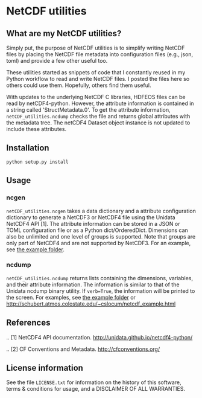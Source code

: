 NetCDF utilities
================

What are my NetCDF utilities?
-----------------------------

Simply put, the purpose of NetCDF utilities is to simplify 
writing NetCDF files by placing the NetCDF file metadata into
configuration files (e.g., json, toml) and provide a few other useful too.

These utilities started as snippets of code that I constantly reused
in my Python workflow to read and write NetCDF files. I posted
the files here so others could use them. Hopefully, others find
them useful.

With updates to the underlying NetCDF C libraries, HDFEOS files
can be read by netCDF4-python. However, the attribute information
is contained in a string called 'StructMetadata.0'. To get the
attribute information, `netCDF_utilities.ncdump` checks the file
and returns global attributes with the metadata tree. The netCDF4
Dataset object instance is not updated to include these
attributes.

Installation
------------

`python setup.py install`

Usage
-----
### ncgen
`netCDF_utilities.ncgen` takes a data dictionary and a attribute
configuration dictionary to generate a NetCDF3 or NetCDF4 file
using the Unidata NetCDF4 API [1]. The attribute information can
be stored in a JSON or TOML configuration file or as a Python dict/OrderedDict.
Dimensions can also be unlimited and one level of groups is supported.
Note that groups are only part of NetCDF4 and are not supported
by NetCDF3. For an example, see 
[the example folder](https://github.com/CSlocumWX/netCDF_utilities/tree/master/example).

### ncdump
`netCDF_utilities.ncdump` returns lists containing the dimensions,
variables, and their attribute information. The information is
similar to that of the Unidata ncdump binary utility. If `verb=True`,
the information will be printed to the screen. For examples, see 
[the example folder](https://github.com/CSlocumWX/netCDF_utilities/tree/master/example)
or
http://schubert.atmos.colostate.edu/~cslocum/netcdf_example.html


References
----------
.. [1] NetCDF4 API documentation.
       http://unidata.github.io/netcdf4-python/

.. [2] CF Conventions and Metadata. http://cfconventions.org/

License information
-------------------

See the file ``LICENSE.txt`` for information on the history of this
software, terms & conditions for usage, and a DISCLAIMER OF ALL
WARRANTIES.
